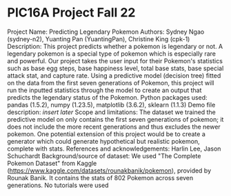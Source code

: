 # PIC16A Project Fall 22

Project Name: Predicting Legendary Pokemon
Authors: Sydney Ngao (sydney-n2), Yuanting Pan (YuantingPan), Christine King (cpk-1)
Description: This project predicts whether a pokemon is legendary or not. A legendary pokemon is a special type of pokemon which is especially rare and powerful. Our project takes the user input for their Pokemon's statistics such as base egg steps, base happiness level, total base stats, base special attack stat, and capture rate. Using a predictive model (decision tree) fitted on the data from the first seven generations of Pokemon, this project will run the inputted statistics through the model to create an output that predicts the legendary status of the Pokemon.
Python packages used: pandas (1.5.2), numpy (1.23.5), matplotlib (3.6.2), sklearn (1.1.3)
Demo file description: *insert later* 
Scope and limitations: The dataset we trained the predictive model on only contains the first seven generations of pokemon; it does not include the more recent generations and thus excludes the newer pokemon. One potential extension of this project would be to create a generator which could generate hypothetical but realistic pokemon, complete with stats. 
References and acknowledgements: Harlin Lee, Jason Schuchardt
Background/source of dataset: We used "The Complete Pokemon Dataset" from Kaggle (https://www.kaggle.com/datasets/rounakbanik/pokemon), provided by Rounak Banik. It contains the stats of 802 Pokemon across seven generations. 
No tutorials were used 
